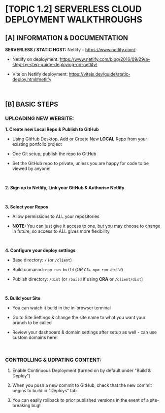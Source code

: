 # [TOPIC 1.2] SERVERLESS CLOUD DEPLOYMENT WALKTHROUGHS

## [A] INFORMATION & DOCUMENTATION

**SERVERLESS / STATIC HOST:** Netlify - https://www.netlify.com/:

  - Netlify on deployment: https://www.netlify.com/blog/2016/09/29/a-step-by-step-guide-deploying-on-netlify/ 

  - Vite on Netlify deployment: https://vitejs.dev/guide/static-deploy.html#netlify

&nbsp;

## [B] BASIC STEPS

### UPLOADING NEW WEBSITE:
**1. Create new Local Repo & Publish to GitHub**

  - Using GitHub Desktop, Add or Create New **LOCAL** Repo from your existing portfolio project

  - One Git setup, publish the repo to GitHub

  - Set the GitHub repo to private, unless you are happy for code to be viewed by anyone!

&nbsp;

**2. Sign up to Netlify, Link your GitHub & Authorise Netlify**

&nbsp;

**3. Select your Repos**

  - Allow permissions to ALL your repositories
  
  - **NOTE:** You can just give it access to one, but you may choose to change in future, so access to ALL gives more flexibility

&nbsp;

**4. Configure your deploy settings**

  - Base directory: `/` (or `/client`)

  - Build comannd: `npm run build` (*OR `CI= npm run build`*)

  - Publish directory: `/dist` (or `/build` if using **CRA** or `/client/dist`)

&nbsp;

**5. Build your Site**

  - You can watch it build in the in-browser terminal

  - Go to Site Settings & change the site name to what you want your branch to be called

  - Review your dashboard & domain settings after setup as well - can use custom domains here!
  
&nbsp;

### CONTROLLING & UDPATING CONTENT:
1. Enable Continuous Deployment (turned on by default under "Build & Deploy")

2. When you push a new commit to GitHub, check that the new commit begins to build in "Deploys" tab

3. You can easily rollback to prior published versions in the event of a site-breaking bug!